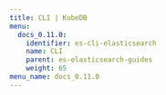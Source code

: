 ```yaml
---
title: CLI | KubeDB
menu:
  docs_0.11.0:
    identifier: es-cli-elasticsearch
    name: CLI
    parent: es-elasticsearch-guides
    weight: 65
menu_name: docs_0.11.0
---
```


